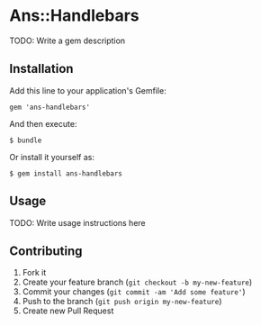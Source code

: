 # Ans::Handlebars

TODO: Write a gem description

## Installation

Add this line to your application's Gemfile:

    gem 'ans-handlebars'

And then execute:

    $ bundle

Or install it yourself as:

    $ gem install ans-handlebars

## Usage

TODO: Write usage instructions here

## Contributing

1. Fork it
2. Create your feature branch (`git checkout -b my-new-feature`)
3. Commit your changes (`git commit -am 'Add some feature'`)
4. Push to the branch (`git push origin my-new-feature`)
5. Create new Pull Request
